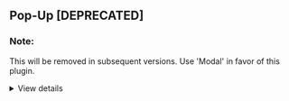 <h2 id="popup-plugin">Pop-Up [DEPRECATED]</h2>

### Note: ###
This will be removed in subsequent versions. Use 'Modal' in favor of this plugin.

<details>
<summary>View details</summary>


### Features ###
Where do I begin? Look at the settings. Pretty light-weight for what it does and has all the configurable options you should need. Simple CSS styling and all that fun stuff.

### Settings ###

Option | Type | Default | Description
------ | ---- | ------- | -----------
popupID| string | 'popup_' + generateGUID() | ID for the popup. Good idea to set one if loading from a hash, else its dynamically generated
src | string | src | Can be a CSS selector `.your-popup-content` or `#yeah-your-content` or `<h2>Yeah Your Popup Content</h2><p>etc...</p>` and `https://placekitten.com/900/1200?ext=.jpg`. 
popupOuterClass| string |  "" | CSS class name to add to the outer element of the popup.
title | string | `$(element).data('popup-title') OR $(element).attr('title') OR ''`| Title to get added above to the content. Looks for that in that order specified in the default, if not overridden.
titleElem |string |  'h3' | The element of the title
titleCss| string |  '' | A CSS class for that above title
caption| string | <code>$(element).data('popup-caption') &#124;&#124; ''</code> | Text below the main content
clickOutsideClose| boolean |  true | closes if the popup is clicked outside of the box
fadeOut| number |  500 | Time to fade-out the popup, CSS transition should correspond.
fadeIn| number |  400 |  Time to fade-in the popup, CSS transition should correspond.
zIndex | number |  2000 | CSS z-index of the popup
vhDivisor| number | 2 | The division of the height of the popup and how it displays on the page. So, '2' means we divide it in half, and it displays in the center. '1' is not at all, and '0'. It takes any number really, and there is a use-case for this, that I can't remember exactly right now.
firstAnchorFocus| boolean |  true | Focus's back on the anchor or element after the popup closes
trapPopupFocus| boolean |  true | Traps the focus of tabbing to just the popup for ADA.
setTopPosition| number |  null | Sometimes we just may manually want to tell the vertical position of the popup.
isImage| boolean |  false | While there is a process using a regex and other parameters sometime we may just want to specify in the config.
isJsArray| boolean |  false | If using an array instead of DOM elements
escapeClose| boolean |  true | Will close the popup if the escape key is pressed.
group| boolean |  true | Groups like elements together so they can be toggled within the popup
showGroupAmount| boolean |  true | Shows the amount of elements if there is more than one.
groupOfHTML| boolean |  '/' | The separator (or text) between the group amount (e.g.: '1 / 3').
launch| boolean |  false | Launch the popup immediately.
photoRegex| regexp |  I'll explain | If it ends in <code>gif&#124;png&#124;jp(g&#124;eg)&#124;bmp&#124;ico&#124;webp&#124;jxr&#124;svg</code> or has a querystring parameter of `?image=jpg` or `?ext=someimageformattoo` then it'll know it's an image.
closeText| boolean |  `<i class="icon-close"><span class="sr-only">Close</span></i>` | Close html/text.
prevBtnHTML| boolean |  `<i class="icon-arrow-l"><span class="sr-only">Previous</span></i>` | Previous Button html/text.
nextBtnHTML| boolean |  `<i class="icon-arrow-r"><span class="sr-only">Next</span></i>` | Next Button html/text.
loadingHTML | boolean |  `<div class="popup__loader"></div>` | Loading HTML.
appendPopupTo | string \| HTMLElement |  'body' | the HTML element the popup appends to.
showPopup | boolean |  'popup--show-popup' | CSS class used to show the popup.
enableEvent | string |  'click' | The event to show the popup, change to whatever event on the element. Could be 'hover' if we wanted to for some reason.
useHashFilter | string | null | If there is a number of elements where the `location.hash` value is used, it may be necessary to filter it to get the intended data. Pass in a string value, i.e.: 'popup' and it'll load and filter through as needed while maintaining the remaining location hash values. Example value of this could be `#popup=#your_popup__1&foo=bar&baz=foo`. This only gets used if 'useLocationHash' option is selected. 
loadLocationHash | boolean |  true | Loads a popup from a `window.location.hash`, if the hash matches the popup.
useLocationHash | boolean |  true | Uses history and creates a hash in the location to toggle the popups on or off
historyType | string | 'push' | If using using `useLocationHash` or a history of events, 'push' pushes a new state, and 'replace' replaces the current.
afterLoaded | function |  (_.$element, popupID) => { } | Function to run after the popup is displayed. `_.$element` is the `$(HTMLElement)` the popup is intialized on.
afterClose | function |  (_.$element, popupID) => { } | Function to run after the popup is closed.
onClose | function |  (_.$element, popupID) => { } | Function to run after the popup at the begninning of the closing event.

<br>
<br>

### Static Methods

Method | Params | Description
------ | ------- | ------
close() | element:HTMLElement, refocus:boolean | closes the current popup, `refocus` boolean will refocus on the last clicked element (or the element the popup is attached to).
remove() | element:HTMLElement | Removes the instance of the popup. If used in combination with close, make sure this fires after the popup is done closing, else it will fire an error.
show() | element:HTMLElement | Loads the popup.

<br>
<br>

### Example

__Notes:__
The popup gets is content to display in the popup in a few ways:
- `data-popup-src` attribute on an element, so `<button data-popup-src=".my-element">My Button</button>`
- `href` attribute on an `<a>`, but it can also use the `data-popup-src` as well.
- Or it can just be specified in the config.

The order of operations on these is the __JS config__ first, then __data-popup__ attribute, then __href__.

__The following is an example html structure for this plugin:__

```html
<div style="display: none;">
	<div id="popup-content">
		<h1>Pop-up</h1>
		<p>This is for a basic popup content</p>
		<p>Cum sociis natoque penatibus et magnis dis parturient. Etiam habebis sem dicantur magna mollis euismod. Curabitur blandit tempus ardua ridiculus sed magna. Unam incolunt Belgae, aliam Aquitani, tertiam. Nihil hic munitissimus habendi senatus locus, nihil horum?</p>
	</div>
</div>
<div class="flex-l">
	<div class="md-col-4">
		<a class="button popup-w-string"
			href="#"
			data-popup-src="<iframe width=&quot;560&quot; height=&quot;315&quot; src=&quot;https://www.youtube.com/embed/9HFsQjjTkak&quot; frameborder=&quot;0&quot; allow=&quot;accelerometer; autoplay; encrypted-media; gyroscope; picture-in-picture&quot; allowfullscreen></iframe>"
			data-popup-type="string"
			data-popup-options="{popupID:'video',title:'Video Title'}"
			data-popup-caption="Some caption here for more splaining"
		>Popup With String</a>

		<a class="button popup-w-string"
			href="<img src='https://placekitten.com/600/400' alt='Something'>"
			data-popup-type="string"
			data-popup-options="{popupID:'kitten-pic',title:'Popup Title'}"
			data-popup-caption="Some caption here for more splaining"
		>Popup With String 2</a>

		<a href="#popup-content" class="button popup-w-content-id"
			data-popup-options="{title:'How About That'}"
		>Popup With HTML</a>

		<a href="https://placekitten.com/900/1200?ext=.jpg" class="button pic-group" title="Kitty thats in a taller image"
		>A Group of Pictures</a>

		<button type="button" class="button js-array">A Group of Pictures in JS Array</button><br>
		<br>
		<a href="https://placekitten.com/1200/600?image" data-popup-title="Anchor Kitty" class="pic-group">Kitty</a><br>
		<br>
		<a href="https://www.fillmurray.com/600/500" data-popup-type="image" data-popup-title="Our Boy Phil Murray" class="pic-group">Phil Murray</a>
	</div>
	<div class="md-col-4">
		<img src="https://placekitten.com/600/400"
			data-popup-src="https://placekitten.com/1200/800?image?image"
			alt="Kittens (1)"
			class="pic-group"
			data-popup-title="Kittens"
		/>
		<img src="https://placekitten.com/600/500"
			data-popup-src="#popup-content"
			alt="Kittens (2)"
			class="pic-group"
			data-popup-title="Joking Here's Our Popup Content"
		/>

	</div>
	<div class="md-col-4">
		<img src="https://placekitten.com/600/300"
			data-popup-src="https://placekitten.com/900/450?image"
			alt="Kittens (3)"
			class="pic-group"
			data-popup-title="Kittens (3)"
		/>
		<img src="https://placekitten.com/600/400"
			data-popup-src="https://placekitten.com/900/600?yeah&image"
			alt="Kittens (4)"
			class="pic-group"
			data-popup-title="Sorry it's not a doggie, but it'll have to do."
		/>
	</div>
</div>
```

__Javascript__
```javascript
//
//examples of using it differently
//

//getting contents from a string
$('.popup-w-string').popup({
	group: '.popup-w-string'

});
// an ID, which comes from the href prop on the element
$('.popup-w-content-id').popup();

//group of pictures with one mixed element in the group
$('.pic-group').popup({
	src: '.pic-group',
	title:'A Group of Pictures'
		
});

// JS Array

// Instead of combing the DOM for elements, comb an JS array that maybe gets 
// compiled from some JSON array. Structure it like the following:

var jsArray = [
	{
		nodeName:"img",
		src:"https://via.placeholder.com/600x500",
		title:"A JS Object Title 600x500",
		alt: "600x500 alt text"
	},
	{
		nodeName:"img",
		src:"https://via.placeholder.com/600x400",
		title:"A JS Object Title 600x400"
	},
	{
		nodeName:"img",
		src:"https://via.placeholder.com/600x300",
		title:"A JS Object Title 600x300"
	}
];

$('.js-array').popup({
	isJsArray: true,
	src: jsArray,
	title:'A JavaScript Array of Objects!'
});
```
</details>